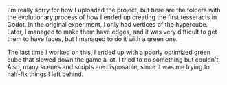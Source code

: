 I'm really sorry for how I uploaded the project, but here are the folders with the evolutionary process of how I ended up creating the first tesseracts in Godot. 
In the original experiment, I only had vertices of the hypercube. 
Later, I managed to make them have edges, and it was very difficult to get them to have faces, but I managed to do it with a green one.

The last time I worked on this, I ended up with a poorly optimized green cube that slowed down the game a lot. 
I tried to do something but couldn't. Also, many scenes and scripts are disposable, since it was me trying to half-fix things I left behind.
